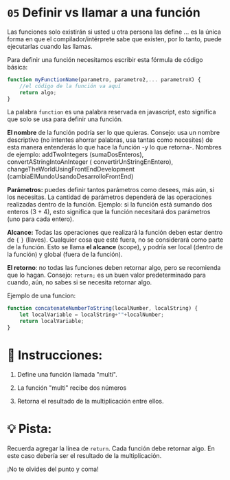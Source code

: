 # `05` Definir vs llamar a una función

Las funciones solo existirán si usted u otra persona las define ... es la única forma en que el compilador/intérprete sabe que existen, por lo tanto, puede ejecutarlas cuando las llamas.

Para definir una función necesitamos escribir esta fórmula de código básica:

```js
function myFunctionName(parametro, parametro2,... parametroX) {
    //el código de la función va aquí
    return algo;
}
```

La palabra `function` es una palabra reservada en javascript, esto significa que solo se usa para definir una función.

**El nombre** de la función podría ser lo que quieras. Consejo: usa un nombre descriptivo (no intentes ahorrar palabras, usa tantas como necesites) de esta manera entenderás lo que hace la función -y lo que retorna-.
Nombres de ejemplo: addTwoIntegers (sumaDosEnteros), convertAStringIntoAnInteger ( convertirUnStringEnEntero),  changeTheWorldUsingFrontEndDevelopment (cambiaElMundoUsandoDesarrolloFrontEnd)

**Parámetros:** puedes definir tantos parámetros como desees, más aún, si los necesitas. La cantidad de parámetros dependerá de las operaciones realizadas dentro de la función. Ejemplo: si la función está sumando dos enteros (3 + 4), esto significa que la función necesitará dos parámetros (uno para cada entero).

**Alcance:** Todas las operaciones que realizará la función deben estar dentro de `{` `}` (llaves). Cualquier cosa que esté fuera, no se considerará como parte de la función. Esto se llama **el alcance** (scope), y podría ser local (dentro de la función) y global (fuera de la función).

**El retorno**: no todas las funciones deben retornar algo, pero se recomienda que lo hagan.
Consejo: `return;` es un buen valor predeterminado para cuando, aún, no sabes si se necesita retornar algo.

Ejemplo de una funcion:

```js
function concatenateNumberToString(localNumber, localString) {
    let localVariable = localString+""+localNumber;
    return localVariable;
}
```

# 📝 Instrucciones:

1. Define una función llamada "multi".

2. La función "multi" recibe dos números

3. Retorna el resultado de la multiplicación entre ellos.

# 💡 Pista:

Recuerda agregar la línea de `return`. Cada función debe retornar algo. En este caso debería ser el resultado de la multiplicación.

¡No te olvides del punto y coma!


